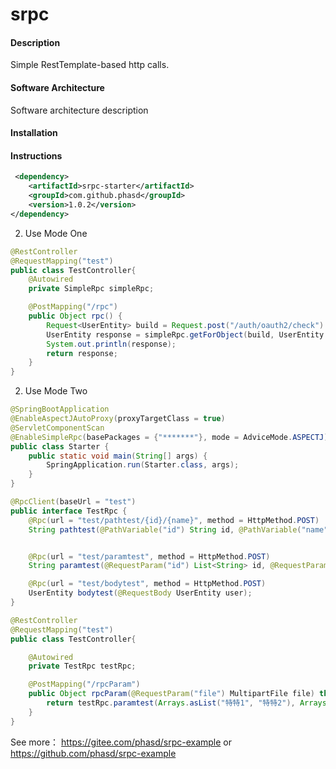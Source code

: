 # srpc

#### Description
Simple RestTemplate-based http calls.

#### Software Architecture
Software architecture description

#### Installation


#### Instructions

```xml
 <dependency>
    <artifactId>srpc-starter</artifactId>
    <groupId>com.github.phasd</groupId>
    <version>1.0.2</version>
</dependency>
```

2. Use Mode One
```java
@RestController
@RequestMapping("test")
public class TestController{
	@Autowired
	private SimpleRpc simpleRpc;

	@PostMapping("/rpc")
	public Object rpc() {
		Request<UserEntity> build = Request.post("/auth/oauth2/check").body(new UserEntity());
		UserEntity response = simpleRpc.getForObject(build, UserEntity.class);
		System.out.println(response);
		return response;
	}
}
```

2. Use Mode Two

```java
@SpringBootApplication
@EnableAspectJAutoProxy(proxyTargetClass = true)
@ServletComponentScan
@EnableSimpleRpc(basePackages = {"*******"}, mode = AdviceMode.ASPECTJ)
public class Starter {
	public static void main(String[] args) {
		SpringApplication.run(Starter.class, args);
	}
}

@RpcClient(baseUrl = "test")
public interface TestRpc {
	@Rpc(url = "test/pathtest/{id}/{name}", method = HttpMethod.POST)
	String pathtest(@PathVariable("id") String id, @PathVariable("name") String name);


	@Rpc(url = "test/paramtest", method = HttpMethod.POST)
	String paramtest(@RequestParam("id") List<String> id, @RequestParam("name") List<String> name, @RequestPart("file") Resource file);

	@Rpc(url = "test/bodytest", method = HttpMethod.POST)
	UserEntity bodytest(@RequestBody UserEntity user);
}

@RestController
@RequestMapping("test")
public class TestController{

	@Autowired
	private TestRpc testRpc;

	@PostMapping("/rpcParam")
	public Object rpcParam(@RequestParam("file") MultipartFile file) throws IOException {
		return testRpc.paramtest(Arrays.asList("特特1", "特特2"), Arrays.asList("zs", "ls"), resource);
	}
}
```
See more： https://gitee.com/phasd/srpc-example or https://github.com/phasd/srpc-example